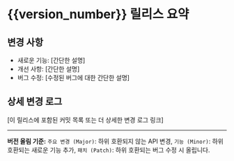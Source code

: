 # {{version_number}} 릴리스 요약

## 변경 사항

- 새로운 기능: [간단한 설명]
- 개선 사항: [간단한 설명]
- 버그 수정: [수정된 버그에 대한 간단한 설명]

## 상세 변경 로그

[이 릴리스에 포함된 커밋 목록 또는 더 상세한 변경 로그 링크]

---

**버전 올림 기준:** `주요 변경 (Major)`: 하위 호환되지 않는 API 변경, `기능 (Minor)`: 하위 호환되는 새로운 기능 추가, `패치 (Patch)`: 하위 호환되는 버그 수정 시 올립니다.


